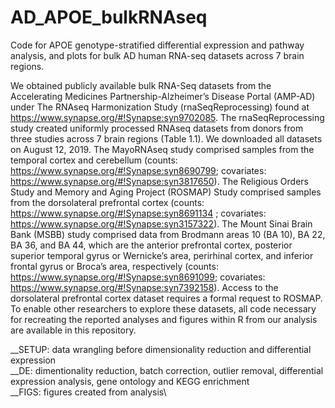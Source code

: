# AD_APOE_bulkRNAseq
Code for APOE genotype-stratified differential expression and pathway analysis, and plots for bulk AD human RNA-seq datasets across 7 brain regions.

We obtained publicly available bulk RNA-Seq datasets from the Accelerating Medicines Partnership-Alzheimer’s Disease Portal (AMP-AD) under The RNAseq Harmonization Study (rnaSeqReprocessing) found at https://www.synapse.org/#!Synapse:syn9702085. The rnaSeqReprocessing study created uniformly processed RNAseq datasets from donors from three studies across 7 brain regions (Table 1.1). We downloaded all datasets on August 12, 2019. The MayoRNAseq study comprised samples from the temporal cortex and cerebellum (counts: https://www.synapse.org/#!Synapse:syn8690799; covariates: https://www.synapse.org/#!Synapse:syn3817650). The Religious Orders Study and Memory and Aging Project (ROSMAP) Study comprised samples from the dorsolateral prefrontal cortex (counts: https://www.synapse.org/#!Synapse:syn8691134 ; covariates: https://www.synapse.org/#!Synapse:syn3157322). The Mount Sinai Brain Bank (MSBB) study comprised data from Brodmann areas 10 (BA 10), BA 22, BA 36, and BA 44, which are the anterior prefrontal cortex, posterior superior temporal gyrus or Wernicke’s area, perirhinal cortex, and inferior frontal gyrus or Broca’s area, respectively (counts: https://www.synapse.org/#!Synapse:syn8691099; covariates: https://www.synapse.org/#!Synapse:syn7392158). Access to the dorsolateral prefrontal cortex dataset requires a formal request to ROSMAP. To enable other researchers to explore these datasets, all code necessary for recreating the reported analyses and figures within R from our analysis are available in this repository.

__SETUP: data wrangling before dimensionality reduction and differential expression\
__DE: dimentionality reduction, batch correction, outlier removal, differential expression analysis, gene ontology and KEGG enrichment\
__FIGS: figures created from analysis\
